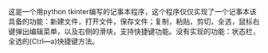 这是一个用python tkinter编写的记事本程序，这个程序仅仅实现了一个记事本该具备的功能：新建文件，打开文件，保存文件；复制，粘贴，剪切，全选，鼠标右键弹出编辑菜单，以及右侧的滑块，支持快捷键功能。没有实现的功能：状态栏，全选的(Ctrl—a)快捷键方法。
